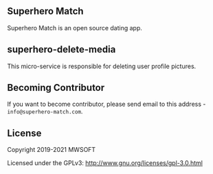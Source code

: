 ## Superhero Match
Superhero Match is an open source dating app.

## superhero-delete-media
This micro-service is responsible for deleting user profile pictures. 

## Becoming Contributor
If you want to become contributor, please send email to this address - `info@superhero-match.com`.

## License
Copyright 2019-2021 MWSOFT

Licensed under the GPLv3: http://www.gnu.org/licenses/gpl-3.0.html